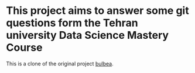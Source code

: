 # This project aims to answer some git questions form the Tehran university Data Science Mastery Course

This is a clone of the original project [bulbea]([bulbea](https://github.com/achillesrasquinha/bulbea)).
